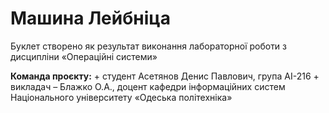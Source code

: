 # Машина Лейбніца

Буклет створено як результат виконання лабораторної роботи з дисципліни
«Операційні системи»

**Команда проєкту:** + студент Асетянов Денис Павлович, група АІ-216 + викладач – Блажко О.А., доцент кафедри інформаційних систем Національного
університету «Одеська політехніка»
